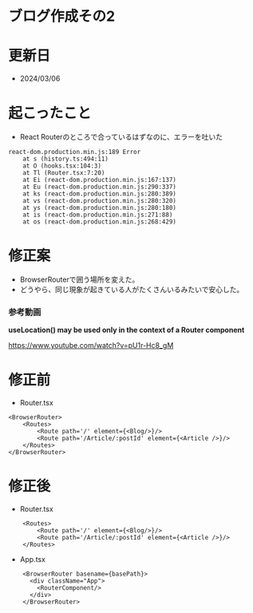 # ブログ作成その2
# 更新日
- 2024/03/06

# 起こったこと
- React Routerのところで合っているはずなのに、エラーを吐いた
```
react-dom.production.min.js:189 Error
    at s (history.ts:494:11)
    at O (hooks.tsx:104:3)
    at Tl (Router.tsx:7:20)
    at Ei (react-dom.production.min.js:167:137)
    at Eu (react-dom.production.min.js:290:337)
    at ks (react-dom.production.min.js:280:389)
    at vs (react-dom.production.min.js:280:320)
    at ys (react-dom.production.min.js:280:180)
    at is (react-dom.production.min.js:271:88)
    at os (react-dom.production.min.js:268:429)
```
# 修正案
- BrowserRouterで囲う場所を変えた。
- どうやら、同じ現象が起きている人がたくさんいるみたいで安心した。
### 参考動画
**useLocation() may be used only in the context of a Router component**

https://www.youtube.com/watch?v=pU1r-Hc8_gM

# 修正前
- Router.tsx
```
<BrowserRouter>
    <Routes>
        <Route path='/' element={<Blog/>}/>
        <Route path='/Article/:postId' element={<Article />}/>
    </Routes>
</BrowserRouter>
```

# 修正後
- Router.tsx
```
    <Routes>
        <Route path='/' element={<Blog/>}/>
        <Route path='/Article/:postId' element={<Article />}/>
    </Routes>
```
- App.tsx
```
    <BrowserRouter basename={basePath}>
      <div className="App">
        <RouterComponent/>
      </div>
    </BrowserRouter>
```